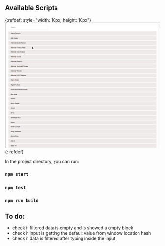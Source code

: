 ## Available Scripts

{:refdef: style="width: 10px; height: 10px"}
[![React-App-Collaboration-Basic-Search](demo/animation-gif-peek.gif)](./somelink)
{: refdef}


In the project directory, you can run:

### `npm start`

### `npm test`

### `npm run build`

## To do:

* check if filtered data is empty and is showed a empty block
* check if input is getting the default value from window location hash
* check if data is filtered after typing inside the input
